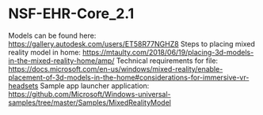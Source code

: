 # NSF-EHR-Core_2.1
Models can be found here: https://gallery.autodesk.com/users/ET58R77NGHZ8
Steps to placing mixed reality model in home: https://mtaulty.com/2018/06/19/placing-3d-models-in-the-mixed-reality-home/amp/
Technical requirements for file: https://docs.microsoft.com/en-us/windows/mixed-reality/enable-placement-of-3d-models-in-the-home#considerations-for-immersive-vr-headsets
Sample app launcher application: https://github.com/Microsoft/Windows-universal-samples/tree/master/Samples/MixedRealityModel
